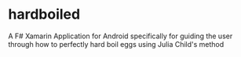 hardboiled
==========

A F# Xamarin Application for Android specifically for guiding the user through how to perfectly hard boil eggs using Julia Child's method
